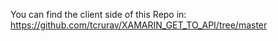 You can find the client side of this Repo in:
https://github.com/tcrurav/XAMARIN_GET_TO_API/tree/master
